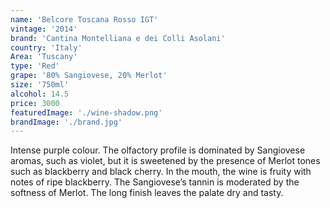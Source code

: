 ```yaml
---
name: 'Belcore Toscana Rosso IGT'
vintage: '2014'
brand: 'Cantina Montelliana e dei Colli Asolani'
country: 'Italy'
Area: 'Tuscany'
type: 'Red'
grape: '80% Sangiovese, 20% Merlot'
size: '750ml'
alcohol: 14.5
price: 3000
featuredImage: './wine-shadow.png'
brandImage: './brand.jpg'
---
```


Intense purple colour. The olfactory profile is dominated by
Sangiovese aromas, such as violet, but it is sweetened
by the presence of Merlot tones such as blackberry and
black cherry. In the mouth, the wine is fruity with notes
of ripe blackberry. The Sangiovese’s tannin is moderated by
the softness of Merlot. The long finish leaves
the palate dry and tasty.
